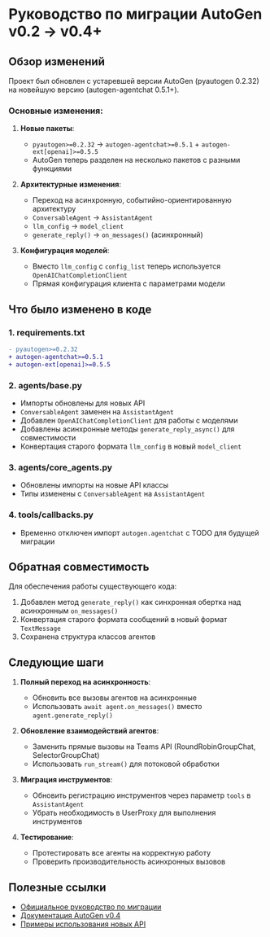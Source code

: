 # Руководство по миграции AutoGen v0.2 → v0.4+

## Обзор изменений

Проект был обновлен с устаревшей версии AutoGen (pyautogen 0.2.32) на новейшую версию (autogen-agentchat 0.5.1+).

### Основные изменения:

1. **Новые пакеты**:
   - `pyautogen>=0.2.32` → `autogen-agentchat>=0.5.1` + `autogen-ext[openai]>=0.5.5`
   - AutoGen теперь разделен на несколько пакетов с разными функциями

2. **Архитектурные изменения**:
   - Переход на асинхронную, событийно-ориентированную архитектуру
   - `ConversableAgent` → `AssistantAgent` 
   - `llm_config` → `model_client`
   - `generate_reply()` → `on_messages()` (асинхронный)

3. **Конфигурация моделей**:
   - Вместо `llm_config` с `config_list` теперь используется `OpenAIChatCompletionClient`
   - Прямая конфигурация клиента с параметрами модели

## Что было изменено в коде

### 1. requirements.txt
```diff
- pyautogen>=0.2.32
+ autogen-agentchat>=0.5.1
+ autogen-ext[openai]>=0.5.5
```

### 2. agents/base.py
- Импорты обновлены для новых API
- `ConversableAgent` заменен на `AssistantAgent`
- Добавлен `OpenAIChatCompletionClient` для работы с моделями
- Добавлены асинхронные методы `generate_reply_async()` для совместимости
- Конвертация старого формата `llm_config` в новый `model_client`

### 3. agents/core_agents.py
- Обновлены импорты на новые API классы
- Типы изменены с `ConversableAgent` на `AssistantAgent`

### 4. tools/callbacks.py
- Временно отключен импорт `autogen.agentchat` с TODO для будущей миграции

## Обратная совместимость

Для обеспечения работы существующего кода:
1. Добавлен метод `generate_reply()` как синхронная обертка над асинхронным `on_messages()`
2. Конвертация старого формата сообщений в новый формат `TextMessage`
3. Сохранена структура классов агентов

## Следующие шаги

1. **Полный переход на асинхронность**:
   - Обновить все вызовы агентов на асинхронные
   - Использовать `await agent.on_messages()` вместо `agent.generate_reply()`

2. **Обновление взаимодействий агентов**:
   - Заменить прямые вызовы на Teams API (RoundRobinGroupChat, SelectorGroupChat)
   - Использовать `run_stream()` для потоковой обработки

3. **Миграция инструментов**:
   - Обновить регистрацию инструментов через параметр `tools` в `AssistantAgent`
   - Убрать необходимость в UserProxy для выполнения инструментов

4. **Тестирование**:
   - Протестировать все агенты на корректную работу
   - Проверить производительность асинхронных вызовов

## Полезные ссылки

- [Официальное руководство по миграции](https://microsoft.github.io/autogen/dev/user-guide/agentchat-user-guide/migration-guide.html)
- [Документация AutoGen v0.4](https://microsoft.github.io/autogen/dev/)
- [Примеры использования новых API](https://github.com/microsoft/autogen/tree/main/examples)